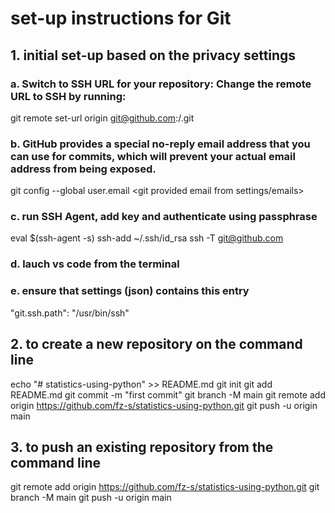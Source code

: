 # set-up instructions for Git
## 1. initial set-up based on the privacy settings
### a. Switch to SSH URL for your repository: Change the remote URL to SSH by running:
git remote set-url origin git@github.com:<user-name>/<repository-name>.git
### b. GitHub provides a special no-reply email address that you can use for commits, which will prevent your actual email address from being exposed.
git config --global user.email <git provided email from settings/emails>
### c. run SSH Agent, add key and authenticate using passphrase
eval $(ssh-agent -s)
ssh-add ~/.ssh/id_rsa <!-- your keyname may vary -->
ssh -T git@github.com
### d. lauch vs code from the terminal
### e. ensure that settings (json) contains this entry
"git.ssh.path": "/usr/bin/ssh"

## 2.  to create a new repository on the command line
echo "# statistics-using-python" >> README.md
git init
git add README.md
git commit -m "first commit"
git branch -M main
git remote add origin https://github.com/fz-s/statistics-using-python.git
git push -u origin main

## 3. to push an existing repository from the command line
git remote add origin https://github.com/fz-s/statistics-using-python.git
git branch -M main
git push -u origin main
